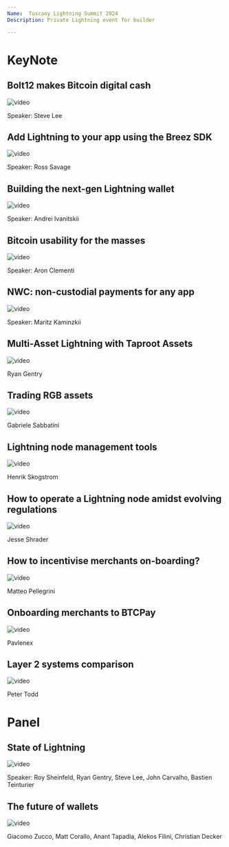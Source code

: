 ```yaml
---
Name:  Tuscany Lightning Summit 2024
Description: Private Lightning event for builder

---
```


# KeyNote

## Bolt12 makes Bitcoin digital cash 

![video](https://youtu.be/0Aq1ANhKV0E)

Speaker: Steve Lee

## Add Lightning to your app using the Breez SDK

![video](https://youtu.be/jyRKzXyTB_w)

Speaker: Ross Savage 

## Building the next-gen Lightning wallet 

![video](https://youtu.be/fOKHMsBxRAQ)

Speaker: Andrei Ivanitskii

## Bitcoin usability for the masses 

![video](https://youtu.be/c07gMYbTMos)

Speaker: Aron Clementi 

## NWC: non-custodial payments for any app

![video](https://youtu.be/OCt6-pIUDqk)

Speaker: Maritz Kaminzkii 

## Multi-Asset Lightning with Taproot Assets 

![video](https://youtu.be/U2jpWmnx8_U)

Ryan Gentry

## Trading RGB assets

![video](https://youtu.be/f6d6bO21SXM)

Gabriele Sabbatini 

## Lightning node management tools

![video](https://youtu.be/In91ZTNjqUA)

Henrik Skogstrom

## How to operate a Lightning node amidst evolving regulations

![video](https://youtu.be/tjwGzWQUZMs)

Jesse Shrader 

## How to incentivise merchants on-boarding?

![video](https://youtu.be/7CwunS4lehM)

Matteo Pellegrini

## Onboarding merchants to BTCPay

![video](https://youtu.be/2BOUVd2VVZ0)

Pavlenex

## Layer 2 systems comparison

![video](https://youtu.be/HJxx55EPfKA)

Peter Todd

# Panel

## State of Lightning 

![video](https://youtu.be/_NjjOQuo_RE)

Speaker: Roy Sheinfeld, Ryan Gentry, Steve Lee, John Carvalho, Bastien Teinturier

## The future of wallets

![video](https://youtu.be/ZNcM0odM_C8)

Giacomo Zucco, Matt Corallo, Anant Tapadia, Alekos Filini, Christian Decker
